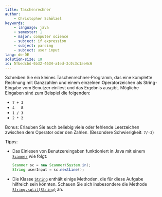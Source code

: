 ```yaml
---
title: Taschenrechner
author:
    - Christopher Schölzel
keywords:
    - language: java
    - semester: 1
    - major: computer science
    - subject: if expression
    - subject: parsing
    - subject: user input
lang: de-DE
solution-size: 10
id: 5fbedcbd-6b32-4634-a1ed-3c0c3c1ae4c6
---
```


Schreiben Sie ein kleines Taschenrechner-Programm, das eine komplette Rechnung mit Ganzzahlen und einem einzelnen Operatorzeichen als String-Eingabe vom Benutzer einliest und das Ergebnis ausgibt.
Mögliche Eingaben sind zum Beispiel die folgenden:

* `7 + 3`
* `4 - 8`
* `1 / 3`
* `2 * 2`

Bonus: Erlauben Sie auch beliebig viele oder fehlende Leerzeichen zwischen dem Operator oder den Zahlen. (Besondere Schwierigkeit: `7/-3`)

Tipps:

* Das Einlesen von Benutzereingaben funktioniert in Java mit einem [`Scanner`](https://docs.oracle.com/en/java/javase/17/docs/api/java.base/java/util/Scanner.html) wie folgt:
    ```java
    Scanner sc = new Scanner(System.in);
    String userInput = sc.nextLine();
    ```
* Die Klasse [`String`](https://docs.oracle.com/en/java/javase/17/docs/api/java.base/java/lang/String.html) enthält einige Methoden, die für diese Aufgabe hilfreich sein könnten. Schauen Sie sich insbesondere die Methode [`String.split(String)`](https://docs.oracle.com/en/java/javase/17/docs/api/java.base/java/lang/String.html#split(java.lang.String)) an.
